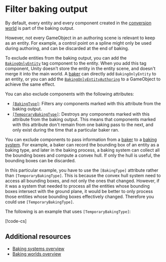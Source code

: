 # Filter baking output

By default, every entity and every component created in the [conversion world](baking-baking-worlds-overview.md) is part of the baking output.

However, not every GameObject in an authoring scene is relevant to keep as an entity. For example, a control point on a spline might only be used during authoring, and can be discarded at the end of baking.

To exclude entities from the baking output, you can add the [`BakingOnlyEntity`](xref:Unity.Entities.BakingOnlyEntity) tag component to the entity. When you add this tag component, Unity doesn't store the entity in the entity scene, and doesn't merge it into the main world. A [baker](baking-baker-overview.md) can directly add `BakingOnlyEntity` to an entity, or you can add the [`BakingOnlyEntityAuthoring`](xref:Unity.Entities.Hybrid.Baking.BakingOnlyEntityAuthoring) to a GameObject to achieve the same effect.

You can also exclude components with the following attributes:

* [`[BakingType]`](xref:Unity.Entities.BakingTypeAttribute): Filters any components marked with this attribute from the baking output.
* [`[TemporaryBakingType]`](xref:Unity.Entities.TemporaryBakingTypeAttribute): Destroys any components marked with this attribute from the baking output. This means that components marked with this attribute don't remain from one baking pass to the next, and only exist during the time that a particular baker ran. 

You can exclude components to pass information from a [baker](baking-baker-overview.md) to a [baking system](baking-baking-systems-overview.md). For example, a baker can record the bounding box of an entity as a baking type, and later in the baking process, a baking system can collect all the bounding boxes and compute a convex hull. If only the hull is useful, the bounding boxes can be discarded.

In this particular example, you have to use the `[BakingType]` attribute rather than `[TemporaryBakingType]`. This is because the convex hull system need to access all bounding boxes, and not only the ones that changed. However, if it was a system that needed to process all the entities whose bounding boxes intersect with the ground plane, it would be better to only process those entities whose bounding boxes effectively changed. Therefore you could use `[TemporaryBakingType]`. 

The following is an example that uses `[TemporaryBakingType]`:

[!code-cs[](../DocCodeSamples.Tests/BakingExamples.cs#TemporaryBakingType)]

## Additional resources

* [Baking systems overview](baking-baking-systems-overview.md)
* [Baking worlds overview](baking-baking-worlds-overview.md)